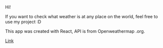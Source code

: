 Hi!

If you want to check what weather is at any place on the world, feel free to use my project :D

This app was created with React, API is from Openweathermap .org.

[Link](https://bartlomiejciesliczka.github.io/react_weather_app/)
